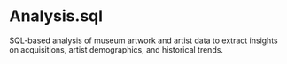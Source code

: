 # Analysis.sql
SQL-based analysis of museum artwork and artist data to extract insights on acquisitions, artist demographics, and historical trends.
